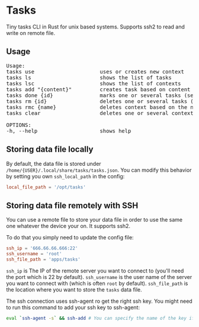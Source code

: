 # Tasks

Tiny tasks CLI in Rust for unix based systems.
Supports ssh2 to read and write on remote file.

## Usage

<pre>
Usage:
tasks use                     uses or creates new context
tasks ls                      shows the list of tasks
tasks lsc                     shows the list of contexts
tasks add "{content}"         creates task based on content string
tasks done {id}               marks one or several tasks (separated by a comma) as done 
tasks rm {id}                 deletes one or several tasks (separated by a comma) based on the id 
tasks rmc {name}              deletes context based on the name
tasks clear                   deletes one or several contexts (separated by a comma) based on the name 

OPTIONS:
-h, --help                    shows help
</pre>

## Storing data file locally

By default, the data file is stored under `/home/{USER}/.local/share/tasks/tasks.json`.
You can modify this behavior by setting you own `ssh_local_path` in the config:

```toml
local_file_path = '/opt/tasks'
```

## Storing data file remotely with SSH

You can use a remote file to store your data file in order to use the same one whatever the device your on.
It supports ssh2.

To do that you simply need to  update the config file:

```toml
ssh_ip = '666.66.66.666:22' 
ssh_username = 'root'
ssh_file_path = 'apps/tasks'
```
`ssh_ip` is The IP of the remote server you want to connect to (you'll need the port which is 22 by default).
`ssh_username` is the user name of the server you want to connect with (which is often `root` by default).
`ssh_file_path` is the location where you want to store the `tasks` data file.

The ssh connection uses ssh-agent ro get the right ssh key.
You might need to run this command to add your ssh key to ssh-agent:
```bash
eval `ssh-agent -s` && ssh-add # You can specify the name of the key if you are using a different one
```
